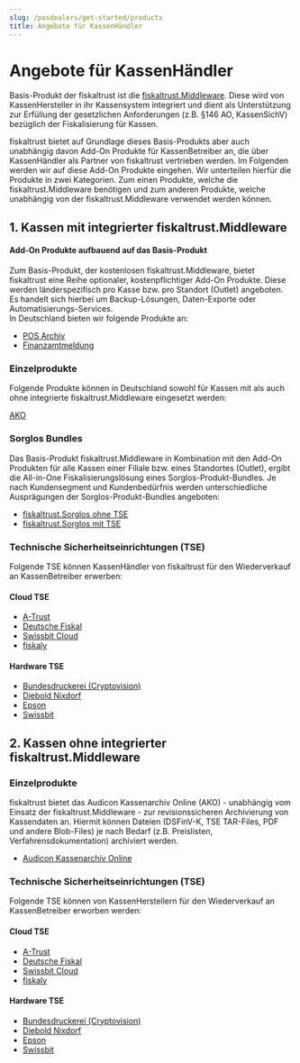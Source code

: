 ```yaml
---
slug: /posdealers/get-started/products
title: Angebote für KassenHändler
---
```


# Angebote für KassenHändler

Basis-Produkt der fiskaltrust ist die [fiskaltrust.Middleware](https://docs.fiskaltrust.cloud/de/docs/product-description/germany/products-and-services/caas/products/middleware). Diese wird von KassenHersteller in ihr Kassensystem integriert und dient als Unterstützung zur Erfüllung der gesetzlichen Anforderungen (z.B. §146 AO, KassenSichV) bezüglich der Fiskalisierung für Kassen. 

fiskaltrust bietet auf Grundlage dieses Basis-Produkts aber auch unabhängig davon Add-On Produkte für KassenBetreiber an, die über KassenHändler als Partner von fiskaltrust vertrieben werden. Im Folgenden werden wir auf diese Add-On Produkte eingehen. Wir unterteilen hierfür die Produkte in zwei Kategorien. Zum einen Produkte, welche die fiskaltrust.Middleware benötigen und zum anderen Produkte, welche unabhängig von der fiskaltrust.Middleware verwendet werden können.

## 1. Kassen mit integrierter fiskaltrust.Middleware

#### Add-On Produkte aufbauend auf das Basis-Produkt

Zum Basis-Produkt, der kostenlosen fiskaltrust.Middleware, bietet fiskaltrust eine Reihe optionaler, kostenpflichtiger Add-On Produkte. Diese werden länderspezifisch pro Kasse bzw. pro Standort (Outlet) angeboten. Es handelt sich hierbei um Backup-Lösungen, Daten-Exporte oder Automatisierungs-Services.  
In Deutschland bieten wir folgende Produkte an:

- [POS Archiv](https://docs.fiskaltrust.cloud/de/docs/product-description/germany/products-and-services/rdaas/products/pos-archive) 
- [Finanzamtmeldung](https://docs.fiskaltrust.cloud/de/docs/product-description/germany/products-and-services/caas/products/tax-authority-notifications) 

### Einzelprodukte

Folgende Produkte können in Deutschland sowohl für Kassen mit als auch ohne integrierte fiskaltrust.Middleware eingesetzt werden:

[AKO](https://docs.fiskaltrust.cloud/de/docs/product-description/germany/products-and-services/rdaas/products/ako) 

### Sorglos Bundles

Das Basis-Produkt fiskaltrust.Middleware in Kombination mit den Add-On Produkten für alle Kassen einer Filiale bzw. eines Standortes (Outlet), ergibt die All-in-One Fiskalisierungslösung eines Sorglos-Produkt-Bundles. Je nach Kundensegment und Kundenbedürfnis werden unterschiedliche Ausprägungen der Sorglos-Produkt-Bundles angeboten: 

- [fiskaltrust.Sorglos ohne TSE](carefree-without-tse.md) 
- [fiskaltrust.Sorglos mit TSE](carefree-with-tse.md) 

### Technische Sicherheitseinrichtungen (TSE)

Folgende TSE können KassenHändler von fiskaltrust für den Wiederverkauf an KassenBetreiber erwerben:

#### Cloud TSE

- [A-Trust](https://docs.fiskaltrust.cloud/de/docs/product-description/germany/products-and-services/caas/features/basics/tse/a-trust)
- [Deutsche Fiskal](https://docs.fiskaltrust.cloud/de/docs/product-description/germany/products-and-services/caas/features/basics/tse/deutsche-fiskal)
- [Swissbit Cloud](https://docs.fiskaltrust.cloud/de/docs/product-description/germany/products-and-services/caas/features/basics/tse/swissbit-cloud)
- [fiskaly](https://docs.fiskaltrust.cloud/de/docs/product-description/germany/products-and-services/caas/features/basics/tse/fiskaly)

#### Hardware TSE

- [Bundesdruckerei (Cryptovision)](https://docs.fiskaltrust.cloud/de/docs/product-description/germany/products-and-services/caas/features/basics/tse/cryptovision)
- [Diebold Nixdorf](https://docs.fiskaltrust.cloud/de/docs/product-description/germany/products-and-services/caas/features/basics/tse/diebold-nixdorf)
- [Epson](https://docs.fiskaltrust.cloud/de/docs/product-description/germany/products-and-services/caas/features/basics/tse/epson)
- [Swissbit](https://docs.fiskaltrust.cloud/de/docs/product-description/germany/products-and-services/caas/features/basics/tse/swissbit)

## 2. Kassen ohne integrierter fiskaltrust.Middleware

### Einzelprodukte

fiskaltrust bietet das Audicon Kassenarchiv Online (AKO) - unabhängig vom Einsatz der fiskaltrust.Middleware - zur revisionssicheren Archivierung von Kassendaten an. Hiermit können Dateien (DSFinV-K, TSE TAR-Files, PDF und andere Blob-Files) je nach Bedarf (z.B. Preislisten, Verfahrensdokumentation) archiviert werden.

- [Audicon Kassenarchiv Online](https://docs.fiskaltrust.cloud/de/docs/product-description/germany/products-and-services/rdaas/products/ako) 

### Technische Sicherheitseinrichtungen (TSE)

Folgende TSE können von KassenHerstellern für den Wiederverkauf an KassenBetreiber erworben werden:

#### Cloud TSE

- [A-Trust](https://docs.fiskaltrust.cloud/de/docs/product-description/germany/products-and-services/caas/features/basics/tse/a-trust)
- [Deutsche Fiskal](https://docs.fiskaltrust.cloud/de/docs/product-description/germany/products-and-services/caas/features/basics/tse/deutsche-fiskal)
- [Swissbit Cloud](https://docs.fiskaltrust.cloud/de/docs/product-description/germany/products-and-services/caas/features/basics/tse/swissbit-cloud)
- [fiskaly](https://docs.fiskaltrust.cloud/de/docs/product-description/germany/products-and-services/caas/features/basics/tse/fiskaly)

#### Hardware TSE

- [Bundesdruckerei (Cryptovision)](https://docs.fiskaltrust.cloud/de/docs/product-description/germany/products-and-services/caas/features/basics/tse/cryptovision)
- [Diebold Nixdorf](https://docs.fiskaltrust.cloud/de/docs/product-description/germany/products-and-services/caas/features/basics/tse/diebold-nixdorf)
- [Epson](https://docs.fiskaltrust.cloud/de/docs/product-description/germany/products-and-services/caas/features/basics/tse/epson)
- [Swissbit](https://docs.fiskaltrust.cloud/de/docs/product-description/germany/products-and-services/caas/features/basics/tse/swissbit)
